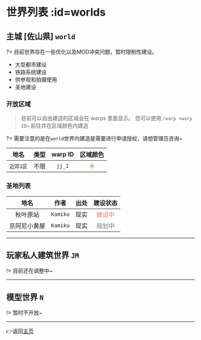 # 世界列表 :id=worlds

## 主城 [佐山県] `world`

?> 目前世界存在一些优化以及MOD冲突问题，暂时限制性建设。 

- 大型都市建设
- 铁路系统建设
- 供参观和拍摄使用
- 圣地建设

### 开放区域
> 目前可以自由建造的区域会在 warps 里面显示。 您可以使用 `/warp <warp ID>` 前往并在区域颜色内建造

?> 需要注意的是在`world`世界内建造是需要进行申请授权，请想管理员咨询~

| 地名 | 类型 | warp ID | 区域颜色 |
| :----: | :----: | :----: | :----: |
|`近郊1区`| 不限 | `jj_1` | <span style="color:#90B44B">⦿</span> |


### 圣地列表
| 地名 | 作者 | 出处 | 建设状态 |
| :----: | :----: | :----: | :----: |
|秋叶原站|`Kamiku`|现实|<span style="color:#F17C67">建设中</span>|
|京阿尼小黄屋|`Kamiku`|现实|<span style="color:#787878">规划中</span>|

----
## 玩家私人建筑世界 `JM`

!> 目前还在调整中~

----
## 模型世界 `N`

!> 暂时不开放~

----

👉返回[主页](/README.md)